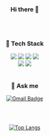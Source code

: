 <div align="center">
  
### Hi there 👋
<br><br>
</div>

<div align="center">
  
### 🌱 Tech Stack

  <img src="https://img.shields.io/badge/Android-3DDC84?style=flat-square&logo=Android&logoColor=white"/>  
  <img src="https://img.shields.io/badge/Android Studio-3DDC84?style=flat-square&logo=Android&logoColor=white"/>  
  <img src="https://img.shields.io/badge/Kotlin-7F52FF?style=flat-square&logo=Kotlin&logoColor=white"/> 
  <img src="https://img.shields.io/badge/Java-007396?style=flat-square&logo=Java&logoColor=white"/>
<br>
  <img src="https://img.shields.io/badge/PHP-777BB4?style=flat-square&logo=PHP&logoColor=white"/>
  <img src="https://img.shields.io/badge/MySQL-4479A1?style=flat-square&logo=MySQL&logoColor=white"/>
  

</div>
<br>
<div align="center">
  
### 💬 Ask me
  
  [![Gmail Badge](https://img.shields.io/badge/Gmail-EA4335?style=flat-square&logo=Gmail&logoColor=white&link=mailto:leejy8506@gmail.com)](mailto:leejy8506@gmail.com)
 
  <br><br>

  [![Top Langs](https://github-readme-stats.vercel.app/api/top-langs/?username=Lee-Jun-Young&layout=compact)](https://github.com/Lee-Jun-Young/github-readme-stats)
  
</div>



<!--
**Lee-Jun-Young/Lee-Jun-Young** is a ✨ _special_ ✨ repository because its `README.md` (this file) appears on your GitHub profile.

Here are some ideas to get you started:

- 🔭 I’m currently working on ...
- 🌱 I’m currently learning ...
- 👯 I’m looking to collaborate on ...
- 🤔 I’m looking for help with ...
- 💬 Ask me about ...
- 📫 How to reach me: ...
- 😄 Pronouns: ...
- ⚡ Fun fact: ...
-->
